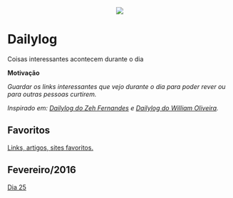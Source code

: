 <p align="center">
  <img src="./img/dailylog.png" style="max-width:100%;"/>
</p>

# Dailylog

Coisas interessantes acontecem durante o dia

**Motivação**

*Guardar os links interessantes que vejo durante o dia para poder rever ou para outras pessoas curtirem.*

*Inspirado em: [Dailylog do Zeh Fernandes](https://github.com/zehfernandes/dailylog/) e [Dailylog do William Oliveira](https://github.com/woliveiras/dailylog).*


## Favoritos

[Links, artigos, sites favoritos.](./favorites)

## Fevereiro/2016
[Dia 25](./logs/2016/25-02.md)
